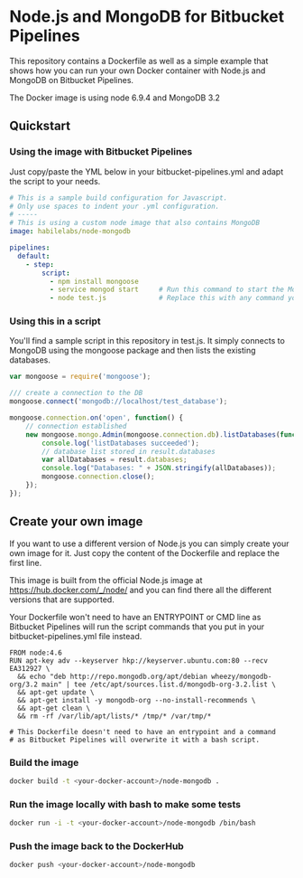 # Node.js and MongoDB for Bitbucket Pipelines

This repository contains a Dockerfile as well as a simple example that shows how you can run your own Docker container with Node.js and MongoDB on Bitbucket Pipelines.

The Docker image is using node 6.9.4 and MongoDB 3.2

## Quickstart

### Using the image with Bitbucket Pipelines

Just copy/paste the YML below in your bitbucket-pipelines.yml and adapt the script to your needs.

```yaml
# This is a sample build configuration for Javascript.
# Only use spaces to indent your .yml configuration.
# -----
# This is using a custom node image that also contains MongoDB
image: habilelabs/node-mongodb

pipelines:
  default:
    - step:
        script:
          - npm install mongoose     
          - service mongod start     # Run this command to start the Mongo daemon
          - node test.js             # Replace this with any command you need.
```

### Using this in a script

You'll find a sample script in this repository in test.js. It simply connects to MongoDB using the mongoose package and then lists the existing databases.

```javascript
var mongoose = require('mongoose');

/// create a connection to the DB    
mongoose.connect('mongodb://localhost/test_database');

mongoose.connection.on('open', function() {
    // connection established
    new mongoose.mongo.Admin(mongoose.connection.db).listDatabases(function(err, result) {
        console.log('listDatabases succeeded');
        // database list stored in result.databases
        var allDatabases = result.databases;    
        console.log("Databases: " + JSON.stringify(allDatabases));
        mongoose.connection.close();
    });
});
```

## Create your own image

If you want to use a different version of Node.js you can simply create your own image for it. Just copy the content of the Dockerfile and replace the first line.

This image is built from the official Node.js image at https://hub.docker.com/_/node/ and you can find there all the different versions that are supported.

Your Dockerfile won't need to have an ENTRYPOINT or CMD line as Bitbucket Pipelines will run the script commands that you put in your bitbucket-pipelines.yml file instead.

```
FROM node:4.6
RUN apt-key adv --keyserver hkp://keyserver.ubuntu.com:80 --recv EA312927 \
  && echo "deb http://repo.mongodb.org/apt/debian wheezy/mongodb-org/3.2 main" | tee /etc/apt/sources.list.d/mongodb-org-3.2.list \
  && apt-get update \
  && apt-get install -y mongodb-org --no-install-recommends \
  && apt-get clean \
  && rm -rf /var/lib/apt/lists/* /tmp/* /var/tmp/*

# This Dockerfile doesn't need to have an entrypoint and a command
# as Bitbucket Pipelines will overwrite it with a bash script.
```

### Build the image

```bash
docker build -t <your-docker-account>/node-mongodb .
```

### Run the image locally with bash to make some tests

```bash
docker run -i -t <your-docker-account>/node-mongodb /bin/bash
```

### Push the image back to the DockerHub

```bash
docker push <your-docker-account>/node-mongodb
```
